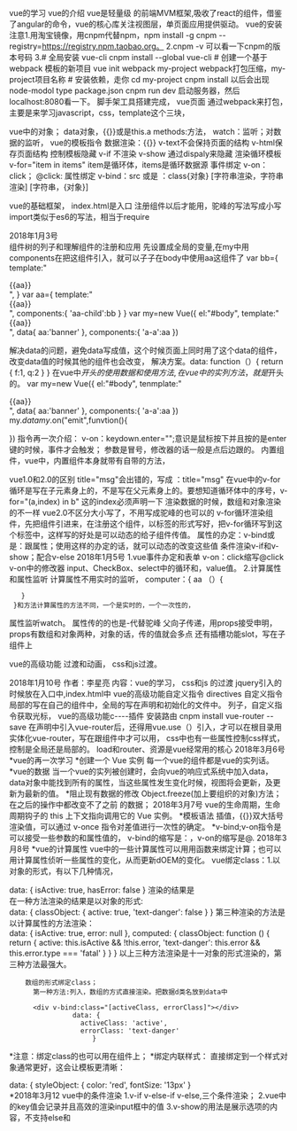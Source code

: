    vue的学习
   vue的介绍
vue是轻量级 的前端MVM框架,吸收了react的组件，借鉴了angular的命令，vue的核心库关注视图层，单页面应用提供驱动。
vue的安装
   注意1.用淘宝镜像，用cnpm代替npm，npm install -g cnpm --registry=https://registry.npm.taobao.org。
    2.cnpm -v 可以看一下cnpm的版本号码
    3.# 全局安装 vue-cli
		cnpm install --global vue-cli
		# 创建一个基于 webpack 模板的新项目
		vue init webpack my-project
		webpack打包压缩，my-project项目名称
		# 安装依赖，走你
		cd my-project
		cnpm install  以后会出现node-modol
		type package.json
		cnpm run dev  启动服务器，然后localhost:8080看一下。
脚手架工具搭建完成，
vue页面
   通过webpack来打包，主要是来学习javascript，css，template这个三块，
   
vue中的对象；
  data对象，{{}}或是this.a
  methods:方法，
  watch：监听；对数据的监听，
vue的模板指令
 数据渲染：{{}} v-text不会保持页面的结构     v-html保存页面结构
 控制模板隐藏
   v-if 不渲染
   v-show  通过dispaly来隐藏
 渲染循环模板
   v-for="item in items"
   item是循环体，items是循环数据源
 事件绑定
   v-on：click；
   @click:
 属性绑定
   v-bind：src
        或是 ：class{对象} [字符串渲染，字符串渲染] [字符串，{对象}]
        
 vue的基础框架，
   index.html是入口
   注册组件以后才能用，驼峰的写法写成小写
   import类似于es6的写法，相当于require
 
 2018年1月3号     
   组件树的列子和理解组件的注册和应用
   先设置成全局的变量,在my中用components在把这组件引入，就可以子子在body中使用aa这组件了
   var bb={
      template:"<div>{{aa}}<div>",
     }
   var aa={
      template:"<div>{{aa}}<div>",
       components:{
           'aa-child':bb
         }
     }
   var my=new Vue({
          el:"#body",
          template:"<div>{{aa}}<div>",
          data{
            aa:'banner'
          },
          components:{
            'a-a':aa
         })
 
 解决data的问题，避免data写成值，这个时候页面上同时用了这个data的组件，改变data值的时候其他的组件也会改变，
 解决方案。data: function（）{
			     return {
			        f:1,
			        q:2
			       }
			     }
 在vue中$开头的使用数据和使用方法,在vue中的实列方法，就是$开头的。
 var my=new Vue({
          el:"#body",
          tenmplate:"<div>{{aa}}<div>",
          data{
            aa:'banner'
          },
          components:{
            'a-a':aa
         })
 my.$data
 my.$on("emit",funvtion(){
 
 })
 指令再一次介绍：
 v-on：keydown.enter="";意识是鼠标按下并且按的是enter键的时候，事件才会触发；
 参数是冒号，修改器的话一般是点后边跟的。
 内置组件，vue中，<component :is=""></component>内置组件本身就带有自带的方法，
 
 vue1.0和2.0的区别
 title="msg"会出错的，写成    ：title="msg"
 在vue中的v-for循环是写在子元素身上的，不是写在父元素身上的。要想知道循环体中的序号，v-for="(a,index) in b" 这的index必须声明一下
 渲染数据的时候，数组和对象渲染的不一样
 vue2.0不区分大小写了，不用写成驼峰的也可以的
v-for循环渲染组件，先把组件引进来，在注册这个组件，以标签的形式写好，把v-for循环写到这个标签中，这样写的好处是可以动态的给子组件传值。
 属性的办定：v-bind或是：跟属性；使用这样的办定的话，就可以动态的改变这些值
 条件渲染v-if和v-show；配合v-else
 2018年1月5号
  1.vue事件办定和表单
   v-on：click缩写@click
   v-on中的修改器
   input、CheckBox、select中的循环和，value值。
  2.计算属性和属性监听
     计算属性不用实时的监听，
     computer：{
       aa （）{
       
       }
     }和方法计算属性的方法不同，一个是实时的，一个一次性的，
  属性监听watch。
  属性传的的也是-代替驼峰
     父向子传递，用props接受申明，props有数组和对象两种，对象的话，传的值就会多点
    还有插槽功能slot，写在子组件上
    
vue的高级功能
   过渡和动画， 
 css和js过渡。
 
 2018年1月10号
作者：李星亮
内容：vue的学习，
css和js 的过渡
jquery引入的时候放在入口中,index.html中
vue的高级功能自定义指令
directives
自定义指令局部的写在自己的组件中，全局的写在声明和初始化的文件中。
列子，自定义指令获取光标，
vue的高级功能c----插件
安装路由
cnpm install vue-router --save
在声明中引入vue-router后，还得用vue.use（）引入，才可以在根目录用
实体化vue-router，写在跟组件中才可以用，
css中也有一些属性控制css样式，控制是全局还是局部的。
load和router、资源是vue经常用的核心
    2018年3月6号
 *vue的再一次学习
   *创建一个 Vue 实例
          每一个vue的组件都是vue的实列话。
   *vue的数据
        当一个vue的实列被创建时，会向vue的响应式系统中加入data，data对象中能找到所有的属性，当这些属性发生变化时候，视图将会更新，及更新为最新的值。
   *阻止现有数据的修改
    Object.freeze(加上要组织的对象)方法；在之后的操作中都改变不了之前 的数据；
    2018年3月7号
    vue的生命周期，生命周期钩子的 this 上下文指向调用它的 Vue 实例。
  *模板语法
       插值，{{}}双大括号渲染值，可以通过 v-once 指令对差值进行一次性的确定。
   *v-bind;v-on指令是可以接受一些参数的和属性值的，
    v-bind的缩写是：，v-on的缩写是@.
    2018年3月8号
   *vue的计算属性
    vue中的一些计算属性可以用用函数来绑定计算；也可以用计算属性侦听一些属性的变化，从而更新dOEM的变化。
    vue绑定class：1.以对象的形式，有以下几种情况，
                  <div class="static"
                        v-bind:class="{ active: isActive, 'text-danger': hasError }">
                  </div>
                  data: {
					  isActive: true,
					  hasError: false
					}
				   渲染的结果是<div class="static active"></div>
				  在一种方法渲染的结果是以对象的形式:
				  <div v-bind:class="classObject"></div>
						data: {
						  classObject: {
						    active: true,
						    'text-danger': false
						  }
						}
				 第三种渲染的方法是以计算属性的方法渲染：
				  <div v-bind:class="classObject"></div>
						data: {
						  isActive: true,
						  error: null
						},
						computed: {
						  classObject: function () {
						    return {
						      active: this.isActive && !this.error,
						      'text-danger': this.error && this.error.type === 'fatal'
						    }
						  }
						}
				   以上三种方法渲染是十一对象的形式渲染的，第三种方法最强大。
				   
		数组的形式绑定class；
		  第一种方法:列入，数组的方式直接渲染。把数据d类名放到data中
		  
		  <div v-bind:class="[activeClass, errorClass]"></div>
					data: {
					  activeClass: 'active',
					  errorClass: 'text-danger'
					     }
   *注意：绑定class的也可以用在组件上；
   *绑定内联样式：
     直接绑定到一个样式对象通常更好，这会让模板更清晰：
	<div v-bind:style="styleObject"></div>
	   data: {
		    styleObject: {
		       color: 'red',
		       fontSize: '13px'
		      }  
   *2018年3月12
       vue中的条件渲染
         1.v-if v-else-if v-else,三个条件渲染；
         2.vue中的key值会记录并且高效的渲染input框中的值
         3.v-show的用法是展示选项的内容，不支持else和<template>；
         v-show和v-if的区别：
                     一般来说，v-if 有更高的切换开销，而 v-show 有更高的初始渲染开销。因此，如果需要非常频繁地切换， 
                     则使用 v-show 较好；如果在运行时条件很少改变，则使用 v-if 较好。
         v-if和v-for的区别；
                同时使用时，v-for比v-if有更好的优先级；
        vue中的列表渲染
          v-for="item of items"中的of可以用in替代，并且渲染的时候还可以用index值
                 也可以用v-for中的item来迭代和渲染所要渲染的数据，也可以用（item，key）用key值来提供键值。
        *总结：
           <div v-for="(value, key, index) in object"></div>v-for中可以传三个值。
        vue中的数据更新检测
        
      vue的事件处理
        1.v-on监听dom事件，并在触发的时候，执行一些javascript；
                 事件处理的方法，也可以在v-on上办定一个方法，也可以直接调用；
        2.事件的修饰符，可以用一些修饰符来阻止事件的发生 ，修饰符是由点开头的在指令之后的，例如;修饰符是由点开头的;
        3.vue中的修饰符号有，点击事件只触发一次的修饰符，.once;
        4.v-model与表单事件办定，在v-model和input绑定的同时，可以将数据渲染到dom上；
   *2018年3月14号
        组件
        1.创建vue的实例：
          new vue（{
             el："#app",
          }）
        2.注册一个全局组件，可以使用这个方法：
          Vue.component('my-component', {
			  // 选项
			})
        3.注册一个局部组件，注意不是每个组件都有必要写成一个全局的组件，
          Vue.components('my-component', {
			  // 选项
			})
        4.DOM 模板解析注意事项 
                     使用<ul>、<ol>、<table>、<select>,把组件包裹在标签之中会获取不到，必须使用vue的特殊的属性is和写，列入：
                     <table>
						  <tr is="my-row"></tr>
					 </table>
       5.data必须是函数，如果是是三个相同的组件用的是一个data的话，这个时候，data就会被感染，
       6.组件之间的组合，父组件通过 prop 给子组件下发数据，子组件通过事件给父组件发送消息
       7.使用 Prop 传递数据；注意的是，在子组件中需要声明一下prop，然后像data一样把数据传递过去；
       8.动态的prop，可以使用v-bind来动态的绑定父组件的动态，
       9.面量语法 vs 动态语法，注意传递数值的时候，不能的当纯传递一个值，用v-bind的传递的话才是传递的那个值，而前者是传递的是一个字符。
       10.在根组件上对原声 的事件一个监听，v-on.native;
       11.非父子间的组件的通信，在vue文档中有一种解决的办法，
   2018年3月19号
            过渡和动画
        1.常用的过渡一般是css过渡，推荐对于仅使用 JavaScript 过渡的元素添加 v-bind:css="false"，Vue 会跳过 CSS 的检测。这也可以避免过渡过程中 CSS 的影响
       生产环境的部署
        
 //腾讯课堂的总结      
       vue的文档
                1.实列话vue对象的时候，vue中的v一定是大写，否则会报错；
                2.在html中调用methods时候用传入的值是字符串的形式，直接传入值的话会报错的；
                3.绑定属性用v-bind，有时候需要插入一个标签的时候用v-html来绑定；
             第五课 事件      
                    总结：点击事件，双击事件，鼠标事件，绑定事件的两种放法，
                  1.@：click错误的写法，@click正确的写法。
                  2.双击事件要注意的是v-on:dblclick；
              第六课 事件中的修饰符
                     总结：阻止一些事件的发生，vue中有一些特殊的修饰符；
               第七课 键盘事件以及键值修饰符；
                      总结：键盘的一些事件，keyup.enter按住anter键的时候才会触发这个方法；
               第八课  vue中的双向数据的绑定
                    总结：双向数据办定的话是有输入就有输出；
                1.有两种方法，v-model中绑定的是data中的属性；ref绑定属性的方法；
                2.双向数据绑定的一般是input，select，textarea；在这三种标签中经常出现；
               第九课   vue计算属性computed;非常中要的属性；
                    总结： 耗时，还有就是大量的搜索是会用到这个计算属性，一把就是用写在methods方法；
                                两者的不同之处就是计算属性分的非常明确，点击那个就是执行那个，而methods的方法测试点击一个所有的都会执行；
              第十课  vue动态的绑定css；
                     总结：绑定css，class后面跟的是对象，而这个对象要么事true，要么事flase；可以利用计算属性中的compClasses来给便签添加许多属性；
               第十一课  vue的指令
                     总结：v-if为假的时候，这个标签是不存在的，而且不会占位，为真的会出现；
                  v-show和v-if的区别是，一个占位一个不占位； 
              第十二课 v-for指令
                     总结：template使用这个标枪替换div，可以避免div的在页面上的多次出现；如果v-for循环的是数组中的很多对象，然后想拿这对象的里面的属性，可以
                                在循环这个对象；
              第十三课  vue中的实战demo；
                      总结：思路一定要清楚，分布来写列子；
               第十四课  实列多个 vue对象；
                      总结：在多个实列话的对象中，我们可以在其中一个实列话对象中改变其他实列话的属性；
                                 当人也可以在外边直接名字加上属性改；
               第十五课 vue初始组件的应用
                      总结 ：在组件中的data，每一次都返回，不建议在在外面建立一个公共的，这样会影响，点击一个，所有的都会改变；
            Vue.component()组件，可以方便的建立多个组件，然后在不同的位置调用；  
               第十六课  vue搭建脚手架CLI
                      总结：CLI就是vue的脚手架工具；使用loder的可以吧es6的语法变成es5的语法；
                                 进入桌面的命令行：cd %userprofile%\desktop回车后cd文件名字； 
               第十七课  介绍SRC文件流程及跟组件app
                      总结： 先index.html-----》main.js(实列话一个vue对象)---->app.vue(组件中的东西会插入根组件中)；
                                 子组件中的三大模板，模板，逻辑，样式；
               第十八课 vue组件嵌套
                      总结：组件引入的有两种方式，一是局部的组件，还就是全局的的组件的引入；
                                 局部引入组件的时候要注意，1.要引入。2.要注册。列入
             components：{"user":User}前面的user是要在根组件中引用的，后面的组User是你要注册的组件；自己写的组件的，名字不能和系统里面的标签一样；
               第十九课  组件css作用域；
                       总结： css中有个scope，这个写在style中的话，就是给对面的css加了一个标识，打开检查工具可以查找的；
               第二十课  实战demo(组件嵌套)
                       总结：组件嵌套的时候一定要注意组件实列话的时候，组件的name名字，父组件和子组件的要对应了，
               第二十一课 vue组件传值
                      总结：父组件向子组件传值的时候，在字组件中写上props，然后注意在父组件中的办定的那个值，v-bind：这个值是随便写，="这个值是写data中的数据"。当时注意在字组件
                      中写的时候，循环遍历的时候是写：v-bind：后面的值；
               第二十二课 vue传值和传应用
                       总结： 传值一般是字符串，boolean；传应用是数组和对象；
               第二十三课 事件传值子向父
                       总结：子向父传值的时候，注册一个事件，this.$emit("事件名字"，"所传的值")，在父节点中接受的时候v-on：这个名字是事件名字="起个名字（接受 的参数一定是$event）" ,
                                 接下来子父节点中写方法就可以了；      
               第二十四课  生命周期
                       总结: 从一个组件创建和销毁的一个过程就是生命周期；
               1.beforeCreate 没有创建组件的时候用这个方法，就是对data的里面的属性做一些处理
               2.created     组件创建好，当时dome没有弄好，在这个里面可获得网络的请求的接口；
                                    注意：没有“el”和template的话，生命周期都会结束；有一个就不会结束；
               3.beforeMount   虚拟的dome；
                                     注意： 在这之间的就是把模板编译完；在4执行完后，页面已经加载完了；
               4.mounted     
               5.beforeUpdate  组件子在更新之前调用的方法；
               6.updated       组件更新之后执行的方法，执行后页面已经展现出来了；
               9.beforeDestroy  销毁之前的调用；
               10.destroyed    销毁之后调用的方法；
                 第二十五课     vue的路由和http
                            总结：在vue中路由就是跳转；a便签点击就有请求，路由的不会这样；
                 1.  先进入目录，在引入路由，vue-router；
                 2.在main.js中引入路由；
                 3.使用Vue.use(VueRouter)和配置一下路由，参数是routes[{路径，跳转的组件}]，还有处理#号的问题。就是mode："history";
                 4.在实例化中在把路由rotuer写上；
                 5.在页面上跳转的时候不能用a标签，要用router-link这个双标签<router-link to="/这写的你要跳转的组件的名字">hellowoeld</router-link>
               http的总结
                 1.http://jsonplaceholder.typicode.com/地址
                 2.先引入Vue-resource安装上
                 3.在引入在使用； created(){
										this.$http.get("http://jsonplaceholder.typicode.com/users").then((data)=>{
										 this.chars=data.body;
											})
									  }
                  4.第三条是使用数据连接和渲染的一个小列子；
                     第二十六课 vue-x
                 https://ke.qq.com/user/index/index.html#cid=226569&tid=100267446&fr=2&term_id=100267446
                                 总结： vuex和vue的路由一样，也是vue的插件；
                 actions  state  Mutation在应用vue的时候要注意这三个点额动向；
                     第二十七课   安装json-server，来模拟后台造假数据；
               npm install json-server --save
                     第二十八课  图片的映射；
                     第二十九课  组件的总结：
                                     在写单选还是多选的组件上的遇到的问题；1.初始值的设置，2.效果的办定，：class="{css类名：判断的值.可能是一个方法里面传的值}"
                                           3.lodash函数的应用；  
                                           4.腾讯课堂看到第八课
 *es6的学习
        第一课：ECM的发展史
        第二课：声明变量，let和const
            1.在代码块，应用let的时候，先定义在使用，不然会报错的，没有预解析的说法。 
            2.不能重复定义变量
            3.for循环中，for循环是父级作用域，里面又有一个定义，这不算重复定义；
         const定义的变量不能修改，是常量；什么事常量，就是你已经很明确的东西了；
            1.const定义的值，之后不能修改，修改就会报错；(在一个块中不能修改值，在不同的块中可以的)
            2.es6中也有专门冻结的，Objectf.reeze("数组"，"对象")
    **解构赋值(数据交互)
            1.列如：let [a,b,c]=[1,2,3]
                       console.log(a,b,c)
            2.左右两边要保持结构一直；
             json
               let {name,age}={
                      name:"米斯特李"，
                      age:"18"
                     }
             3.结构的时候可以给默认的值
                lef [a,b,c="没有值"]=[1,2]
     **字符串模板
          ``字符串模板
                              优点：可以随意的换行；
                 `${变量的名字}`
                         关于字符串的一些东西
                             字符串查找
                str.indexOf(要找的东西) 返回 的是索引值（位置），没有找到返回的是 -1，
                str.includes(要找的东西)返回是true/false,有时候结合正则来应用。
                navigator.userAgent
                
                               判断浏览器 includes
                              字符串是否以谁开头
                str.startsWith(检测的值)   可以用来检测地址
                str.endsWith(检测的值)     可以用来检测后堆名字png jpg...
                str.repeat(重复的次数)      可以用来重复东西
                              填充字符串
                str.padStart(整个字符串的长度，填充的东西)  往前填充；
                str.padEnd(整个字符串的长度，填充的东西)  往后填充；
                
   ** 函数的变化
           1.  默认参数
	           function show({x=0,y=0}={}){
	             console.log(x,y)
	            }
	            show();
           2.函数的参数被定义了，不能在使用let const的声明；否则会报错的；
             function show(a=18){
                 let a=20；
	             console.log(a)
	            }
	            show();
           3.扩展运算符，三个点 ...  '可以把字符串变数组，还有就是把数组变成字符串'  当剩余参数的时候，放在最后；
                                 三个点也可以复制数组
                let a=[1,2,3]
                let b=[...a]; es6的用法 
                let c=Array.from(a) es5的复制数组；
                
           
           4.箭头函数
                ()=>箭头这边是return出来要写的；
                ()=>{
                                                    写语句
                     return
                 }
                                    注意：  this的问题，定义函数所在的对象，不在是运行环境所在的对象；
                                                  箭头函数中没有arguments，用`...`代替；
                                                  箭头函数不能当构造函数；
           5.数组
              forEach就是用老替代for循环的；
              let atr=["apple","orging","tomato"]
               atr.forEach(function(val,index,arr){
                  console.log(this,"值"，"下标"，"数组")
                  
               },123) 
               
               arr.map() 非常有用，坐数据交互‘映射（也就是一对一吧）’
                                                               正常情况下，需要配合return，返回一个新的数组；
                                                               如果没有返回值，相当于forEach
                                                             注意：要用map，一定要有返回值，列入，重新整理数据；
               arr.filte()过滤数组里面一些合格的数据，返回新的数组；
               
               arr.some()类似于查找，如果数组里面某一个条件符合，返回true；
               
               arr.every()数组里面所有查找元素都符合条件，才会返回true；
               
                                     以上这些都和forEach的用法一直的，一般第二个参数不会用的；用也是改变this的指针问题的；
               
               arr.reduce()从左到右，求数组的和、阶乘
               let arr=[2,3,2]
               let newArr=arr.reduce((prve,cur,index,arr)=>{
                 return Math.pow(prve,cur)
                                  或者
                 return prve**cur
               })
               
               arr.reduceRight()
               
        *ES2017新增的一个运算符；
                Math.pow(2,3)
                                 改为
                2**3
        *数组身上新增的，arr.keys()数组下标    arr.entries()数组某一项
             for(let [key,val] of arr.entries()){
             }
             
        *Array.from()
                                        作用：把类数组（获取一组元素，arguments..）转化成数
                                        个人观点：具备length这个东西，就靠谱；
                                                          可以把json对象转成成数组，但是必须要有length这个键值对；
        *Array.of()把一组值转成数组；
        *arr.find()找出符合第一个符合条件的数组的成员，如果没有找到，返回undefined；
            lef arr=[1,2,3,4]
            
            let A=arr.find((val,index,arr)=>{
              return val>3;
            }) 
             console.log(A)  
             
        *arr.findIndex()找的是第一个出现的位置             
        *arr.fill(填充东西，开始的位置，结束的位置)  
        *在ES62016增加的
             arr.includes() 有值的返回的是true； 
          
 *6对象简介语法以及对象新增
	     let name="misite"
	     let age="18"
	     let json={
	        name,
	        age,
	        show(){   //不能用箭头函数
	          return this.name
	        }
	      }
       * OBject.is("","")比较两个值是否相等
                          解决了NaN的问题，还就（+0，-0）
	   * Object.assign();
	             用途：
	                     用来合并对象那;
	                     也可以复制数组，对象等等；
		    let 新的对象=Object.assign({新的json的对象}，插入的目标对象...)  注意：后面的会覆盖前面的； 
	    *ES2017
		 	  Object.keys();
		 	  object.entries();
		 	  obeject.values();
		 	   列入：
		 	    let json={
		 	         a:1,
		 	         b:2
		 	      }
	        for(let key of Object.keys(json)){
	                                出来的就是key值
	           }
                      对象身上也可以加上...三个点
            
       Promise:承诺，许诺
                                      解决异步  传统的方式回调函数，事件；
               
                              语法 ：let promise=new Promise(function(resolve,reject){
                              resolve 成功回调
                              reject  失败回调
                           })
                     promise.then(res=>{
                                                             成功                                
                     }.erro=>{
                                                            失败
                     }
                     ).catch(res=>{
                                                             也是失败
                      })
            Promise.resolv("") 将现有的东西转化成一个promise的对象，resolve的状态，成功的状态
                new promise(resolv=>{
                   resolv ("")
                })
            
            Promise.reject("") 将现有的东西转化成一个promise的对象，reject的状态，失败的状态
 
				new promise((resolv,reject)=>{
				          rreject ("")
			          })
            Promise.all([a1,a2,a3]):把promise打包。扔到一个数组里面，打包完还是一个promise的对象；
                                                     必须确保，所有的promise的对象都是成功的对象；
            Promise.race([a1,a2,a3])只要有一个成功，就返回；
  
 *7模块化
       es6  统一了客户端和服务端 模块的话的应用；
                 注意：需要放到服务环境上去
           a）.如何定义模块化
                 export导出
                 
                 export {
                  a as  b,
                  aa as  bb
                 }
                 
           b）.如何使用模块化
                 import的引入
                  使用模块
            <script type="model"></script>
      import的特点：
          1）import的可以相对路径，也可以是绝对路径；
          2）import的模块只会导入一次，无论你引入多少次；
          3）import "../文件名字"  如果这么用，相当于引入文件；
          
          inport {a as b} from 引入文件的路径
                         有提升的效果，import会自动提升到顶部，首先执行；
       export 的 特点
          default 这个导出的不用加{}；其余的都的加{}；
                         
                         导出的模块，如果里面定时器改了，外边的模块也会改
       inport()动态的引入；默认的inport不能写在if等语句中；
                           返回值是promise对象；
           inport().then(red=>{
           
           })
	           优点：   按需加载
			      可以写if
			      可以写动态的路径
  8类的理解：
            类是什么：就是class
     es5之前：
       function Person(name,age){
         this.name=name;
         this.age=age;
       }
       pl.prototype.showName=function(){
         return `名字 ${this.name}`
       }
       let pl=new Person("米斯特李","age")
     es6的写法：
       clas Person(){
          constructor(name,age){
	          this.name=name;
	         this.age=age;
          }
           showe(){
              return `名字 ${this.name}`
           }
       }
       let pl=new Person("米斯特李","age")
           一点扩展；
        let a="meis"
        clas Person(){
          constructor(name,age){
	          this.name=name;
	         this.age=age;
          }
           showe(){
              return `名字 ${this.name}`
           }
           [a](){
           
           }
       }
       let pl=new Person("米斯特李","age") 
       console.log(pl.a())
    注意：es6中的class没有提升；
      fn.bind()矫正this； 
     现在的继承
       extends（）
       clas Person(){
          constructor(name,age){
	          this.name=name;
	         this.age=age;
          }
       }
       class student extends person{}  这样写的话，就继承了父元素身上的属性；
 *9数据类型；
         函数
      generator函数,解决异步，深度
      function * show(){
		yield
	}
	function* show(){
	}
	function *show(){
	}

	定义：
		function * gen(){
		    yield 'welcome';
		    yield 'to';
		    return '牧码人';
		}
	调用:
		let g1 = gen();
		g1.next();  // {value:'welcome', done:false}
		g1.next();  // {value:'to', done:false}
		g1.next();  // {value:'牧码人', done:true}

	上述调用，手动调用，麻烦

for .. of  自动遍历 generator

	return的东西，它不会遍历

generator不仅可以配合 for ... of ...

还可以:

1. 解构赋值:
	let [a, ...b] = gen();
2. 扩展运算符
	'...'

	console.log(...gen());
3. Array.from()
	console.log(Array.from(gen()));

generator结合 axios数据请求：

-----------------------------------------------
异步: 不连续，上一个操作没有执行完，下一个操作照样开始
同步: 连续执行，上一个操作没有执行完，下一个没法开始

关于异步，解决方案：
	a). 回调函数
	b). 事件监听
	c). 发布/订阅
	d). Promise对象

co....
-----------------------------------------------
ES2017,规定 async

	nodeJs

	读取文件  fs.readFile

	1. promise
	2. genrator
	3. async
--------------------------------------
async function fn(){  //表示异步，这个函数里面有异步任务
	let result = await  xxx	//表示后面结果需要等待
	
}
--------------------------------------
async特点:
	1. await只能放到async函数中
	2. 相比genrator语义化更强
	3. await后面可以是promise对象，也可以数字、字符串、布尔
	4. async函数返回是一个promise对象
	5. 只要await语句后面Promise状态变成 reject, 那么整个async函数会中断执行
--------------------------------------
如何解决async函数中抛出错误，影响后续代码:
	a). 
		try{吗，

		}catch(e){
			
		}
	b). promise本身catch
 --------------------------------------		
个人建议大家:
	try{
		let f1 = await readFile('data/a.txt');
		let f3 = await readFile('data/c.txt');
		let f2 = await readFile('data/b.txt');
	}catch(e){}
  --------------------------------------
       
  
  
         
 **node的基础知识；
     dir是列出当前文件下的目录；
     cd 进入相近的如的目录；
           目录
      .当前目录
       cd .. 回到上一级目录  
       md 文件夹名字  (创建件文件夹)
       rd 删除文件夹名字  (删除文件夹)
                 打开一个文件，直接输入文件夹的名字
         环境变量  
              当我们在命令行中打开文件或是调用一个程序时，系统会首先在当前目录下找个文件或是程序，
              如果找打了打开，如果没有找到，会去环境变量中去查找path的路径中去寻找，直到找到为至，否则会报错；
      
      所以我们需要把一些经常访问的文件或者程序添加到path的路径中，这样的话，我们可以在任意的位置和访问这个文件和程序；
       单线程和多线程 
     
webpack
	  介绍
	  安装
	  打包 （对css 的引入和应用；对js 的打包）
	  配置 
	 上线
	  压缩
	
	第三方插件
 
 https://www.nowcoder.com/courses  牛客网
 
现在状态；
  es6    的语法看了一遍；还有一部分   看完了；
  nodejs 看了一点
  webpack看了一部分
  
  jquery  看了一部分； attr 获取属性和改变属性的值；
  
  filter not has eq next prev  attr这几个方法应用；
  
  addClass removeClass width() innerWidth()宽度加padding  outerWidth()宽度加padding加border outerWidth(true)宽度+padidng+border+margin
  
  insertBefore()和before()的方法都是把某个节点插入到另一个节点之前；
  appendTo 和append向某个指定的标签中插入内容；
  remove（）移除某个节点；
  on（）是里面可以写json的形式写多种方法；还可以写自定义事件和off（）结束某个事件 
  once（）事件只执行一次；
    在jquery中，如果写了return false话，相当阻止默认事件和冒泡事件；
  offset().left的用法；获取元素到屏幕左边的距离；注意：如果是自身的到屏幕左边的距离的话，自身的padding和border不算加，只有margin加；
                     如果是有一个子元素到屏幕左边的距离的话，自身的padding和border不算，margin会加进去，单是父级元素的padding和border会加进去
                     
  position().left的用法；到屏幕左边的距离；如果自身没有定位；这个值就是0；如果有父级元素的话，就是就是父级元素的padding+border+margin;
                      如果自身定位的话，就可以自身的值；（父和子一样的）
  parent() 获取父元素；
  offsetParent()获取有定位的父元素；
  val（）获取有value的值
  size（）获取长度 
  each（function(下标，value值){}）循环，可以
  hover(function(){},function(){})
  show() hide() 显示隐藏；
  fadeIn fadeOut  淡入淡出；
     稍微高级的用法；
  get（）可以把jquery转化成原生；
  text()获取文本，html()获取获取标签加内容；
  jquery 中可以获取隐藏元素的属性值outsetWidth()
  
  remove() 和detach() 两个删除节点；前者删除后，是删除后，事件也跟着删除了。恢复不了的，后者删除的话，恢复后事件还可以用；比如就是删除节点后，然后在添加到
                            页面上；
  $(function(){})这个的意思是等页面上的dom加载完后，在加载js；等价于$(document).ready(function(){})
  window.onload=function(){}这个的意思是等页面的所有的加载完才执行js；
  parents();获取当前元素的所有祖先节点，参数可以是帅选功能；
  closest();获得最近的指定的祖先节点（包括自身的节点本身）必须写筛选的参数，只能找到一个；
  siblings()获取兄弟元素；
  clone()复制节点，里面可以接受一个参数；可以复制之前的操作行为clone（true）
  wrap（）给外层包装一层div
  wrapAll给外层包装一个；
  upwrap（）删除父级，不包括body元素的；
  slice（）截取时候的选择； ，
  animate（{属性值的}，时间，运动方式，回调函数）
  stop()方法，只会阻止当前方式运动；阻止所有运动的话，stop（true，true）第一参数是第一个动画运动完，阻止后面的运动，第二参数true的。瞬间完成第一个动画
        阻止后续的动画；
   finish（）立即停止所有的指定目标点；
   delay（）延迟的方法；
   delegate()事件委派的方法；利用的冒泡事件；
   undelegate阻止事件委托;
   trigger()主动触发事件；
   ev.date  ev.target
   
   $("div").on("click",{name:li},function(){
     console.log(ev.data.name)
     或者
     console.log(ev.target)
   })
   工具方法；
   $.type()判断基本类型；
   $.trim()去除空格；
   let arr=["1","2"]
   $.inArray("b",arr) b在arr数组中出现的位置；没有的话返回的是-1；
   $.proxy(函数名称，this要指向的对象)（）这个括号是要调用这个函数；改变this指向；
   let miaov=$.noConflict()防止冲突；
   $.makeArray()可以把类数组转化成数组；
   $.extend扩展工具下的一些方法；
   $.fn.extend()扩张jq对象下的形式
   牛客上的一些小列子：
   function foo(){
		var i=0;
		return function(){
		document.write(i++)
		//输出的结果是010
		}
	}
	var f1=foo();
	var f2=foo();
	f1();
	f1();
    f2();
   
   
    获取鼠标的坐标；ev.pagex;
    原声js的数组的一些属性；
    
    substr（截取的位置，截取的位置）
    
    *项目app去哪了开始
      1.el 是接管标签中的内容；或是页面的dom   ;vue不支持ie8一下版本；
        vue中都是对数据的操作；也就是虚拟的dom的操作；因为dom会被一个属性值接受；就是el；
      2.应该听2-4    
        MVVM框架，就是对model的操作；
        MVP框架对dom的操作；
                  组件的话，局部组件和全局组件；全局组件的话是，子组件还接受数据，局部组件呢，要把组件注册到根组件中；
        v-bind：const=""可以接受父组件向子组件传值；
      3.vue.$destroy()销毁这个实列；
      4.生命周期函数就是vue实列在某一个时间点自动执行的函数；
                      分为以下几种情况：
            1.实列话的时候执行两个函数；
            2.判断el和template的时候，判断完后接下要执行的函数，一个是渲染模板，一个数据渲染的时候，
            3.接下来执行的函数就是销出这个实列话函数时候执行的函数，消除时执行的，和消除后执行的函数；
            4.{{}}插值表达式；v-text="name"；引号中值8不在是一个字符串，而是一段js表达式；
            5.v-"什么的"，后边跟的是js表达式；v-text的和{{}}一样的；v-html 的话可以过滤掉标签；
            6.计算属性有缓存机制的作用；
            7.计算属性中一个get 和set的方法；这个两个属性的话，一个设置一个改变；  
            8.对于这种点击展现和点击收缩的，一般取反就可以实现；：class={}加对象； 
            9.数组也可以添加样式；：class=[];         
            10.绑定样式可以通过对象，也可以通过属性；也可以通过：style="对象"
            11.v-if 和 v-else中间不能被其他的便签隔开；
            12.key值用来区别和标识不一样的；
            13.给数组和对象中添加和删除的数剧的 时候，直接操作对象，数据和页面上的一起变；
       5.组件使用的细节点；
            1.is="row"这个属性解决模板上出现bug的问题，tr中包含td的，还有就select中包含option的；
            2.vue中的data，在跟组件的时候可以跟一个对象，在子组件中的data必须是一个函数，并且返回所需要的值；
            3.ref这个属性值，加在标签中可以换获得 值。this.$refs.innerHTML;
       6.父子组件的传递
            1.父组件向子组件传值的话用属性props：['父组件上写的值']；字组件向父组件传值的话，用事件；$emit("事件"，参数)；
                                   值得注意的是，父子组件传值的时候，一定要注意数据的单项流；子组件不能改变父组件的值，需要改变的时候可以克隆一下数据；
       
        7.组件参数校验与非Props特性；
                             组件的校验注意的事项，数据类型的限制，在子组件中没有写父组件要传的值，可以在props中写一个默认值；还有就是可以写一个校验；
        8. 给组件上添加一个@click.native="事件"；就是可以触发原声的事件了；
        9. 非父子组件之间的传值（bus/总线/发布订阅模式/观察者模式） 
        10. 在vue中使用插槽；插槽只有一个，但是取名的插槽可以有很多个；
          vue中的作用域插槽； slot-scope="作用域 /iten"：这是在父组件中，子组件可以给父组件传的值；
                               这是在子组件中的插槽
             <slot v-for="inte of list" ：inte="iten"></slot>
             vue中的动态组件；
               <component :is="type"><component>
               v-once 这个属性可以提高静态页面的一些性能；
        11.vue 中的css动画；
             trastions标签包过起来，可以起一个name的名字，以便在css中代替v，这个时候的css有进入，有离开的，这几钟情况的；
        12.vue-cli脚手架中webpack配置基础文件详解        地址：https://segmentfault.com/a/1190000014804826  
        13.在vue中，点击出现，点击消失的时候，可以用this.a=!this.a取反；    css动画有进入和离开两种情况，加动画的时候就可以加到这两种情况中； 
        
        14.使用animate.css动画库；注意：使用自定义的类名，还有就是后面必须写animate这个然后在animate后面写上想跟的动画；
        15.5-3和5-2需要重新看一遍
        16.vue中的js和velocity.js的结合
               js的一些钩子，配合一些插件或者是自身写一些动画的效果
                          注意：@befor-enter="函数的名字"
               @enter="" 
               @after-enter=""
        17. vue中多个元素或组件的过渡；
                                    多个div之间用动画切换，还有就是多个组件之间用动画切换
            vue中的列表过渡<trastions-group></trastions-group>
                                      这标签中不写name，直接是v-enter；加上这标签后，相当于给每个标签加了一个这个trastions动画的标签；
            vue中动画的封装；一般是用js封装的；
         18项目的预热
           get clone  克隆项目；
           vue中方法的调用{{q()}}
                    属性的绑定，事件的绑定，数据的绑定
           computed计算属性，只有在耗时，搜索的时候才会大量使用，在methods中的方法，只要调用一个，都会，执行一遍；
           v-if和v-show的区别，v-show占位；diaplay:none的区别；
           template在列表渲染的时候，可以代替div的标签，避免页面重复出现div，v-for可以循环中套v-for循环；
           vue中的组件Vue.cpmponente("起个名字，在页面中用标签"，“跟上模板，数据”)
           组件中的data一定是一个方法，这样做的好处，调用同一个组件的时候不会，改变其他的；
           vue-cli脚手架工具的搭建
            看第六章
              
             
        原声的js中的一些东西；
        splice(添加或者是删除数组的下标，删除的个数，要添加的一些内容可以选择)
        $(".time_resertions_1 option:selected")选择要选中的那个option值
        Remarks(备注)       
               闭包函数：列入实现累加器；
       
   